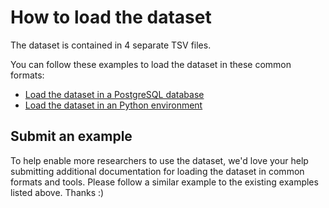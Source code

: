 # How to load the dataset

The dataset is contained in 4 separate TSV files.

You can follow these examples to load the dataset in these common formats:

- [Load the dataset in a PostgreSQL database](https://github.com/unsplash/datasets/tree/master/how-to/psql)
- [Load the dataset in an Python environment](https://github.com/unsplash/datasets/tree/master/how-to/python)

## Submit an example

To help enable more researchers to use the dataset, we'd love your help submitting additional documentation for loading the dataset in common formats and tools. Please follow a similar example to the existing examples listed above. Thanks :)
